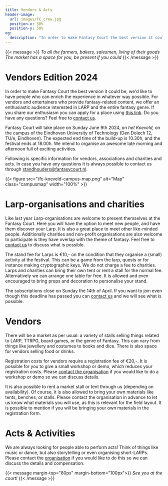 ```yaml
---
title: Vendors & Acts
header-image:
  url: images/FC_crew.jpg
  position-x: 50%
  position-y: 50%
og:
  description: "In order to make Fantasy Court the best version it could be, we are looking for people who can enrich the experience in their own way. Vendors, acts, workshops, demos, LARP associations, or anything else that fits!"
---
```


{{< message >}}
  _To all the farmers, bakers, salesmen, living of their goods_ \
  _The market has a space for you, be present if you could_
{{< /message >}}

# Vendors Edition 2024
In order to make Fantasy Court the best version it could be, we'd like to have people who can enrich the experience in whatever way possible. For vendors and entertainers who provide fantasy-related content, we offer an enthusiastic audience interested in LARP and the entire fantasy genre. If you share our enthusiasm you can apply for a place using [this link](https://forms.gle/Qfs6Y61rx4PJm4Mj8).  Do you have any questions? Feel free to [contact us](mailto:standhouders@fantasycourt.nl).


Fantasy Court will take place on Sunday June 9th 2024, on *het Koeveld,* on the campus of the Eindhoven University of Technology (Den Dolech 12, TU/e, Eindhoven). The expected end time of the build-up is 10.30h, and the festival ends at 18.00h. We intend to organise an awesome late morning and afternoon full of exciting activities.

Following is specific information for vendors, associations and charities and acts. In case you have any questions it is always possible to contact us through [standhouders@fantasycourt.nl](mailto:standhouders@fantasycourt.nl).

{{< figure src="/fc-koeveld-campus-map.png" alt="Map" class="campusmap" width="100%" >}}



# Larp-organisations and charities
Like last year Larp-organisations are welcome to present themselves at the Fantasy Court. Here you will have the option to meet new people, and have them discover your Larp. It is also a great place to meet other like-minded people. Additionally charities and non-profit organisations are also welcome to participate is they have overlap with the theme of fantasy. Feel free to  [contact us](mailto:standhouders@fantasycourt.nl) to discuss what is possible.

The stand fee for Larps is  €10,- on the condition that they organise a (small) activity at the festival. This can be a game from the larp, quests or for instance making cryptographic keys. We do not charge a fee to charities. Larps and charities can bring their own tent or rent a stall for the normal fee. Alternatively we can arrange one table for free. It is allowed and even encouraged to bring props and decoration to personalise your stand.

The subscriptions close on Sunday the 14th of April. If you want to join even though this deadline has passed you can [contact us](mailto:standhouders@fantasycourt.nl) and we will see what is possible.


# Vendors
There will be a market as per usual: a variety of stalls selling things related to LARP, TTRPG, board games, or the genre of Fantasy. This can vary from things like jewellery and costumes to books and dice. There is also space for vendors selling food or drinks.

Registration costs for vendors require a registration fee of €20,-. It is possible for you to give a small workshop or demo, which reduces your registration costs. Please [contact the organisation](mailto:organisatie@fantasycourt.nl?subject=Workshop%20Fantasy%20Court%202024) if you would like to do a workshop or demo so we can discuss details.

It is also possible to rent a market stall or tent through us (depending on availability). Of course, it is also allowed to bring your own materials like tents, benches, or stalls. Please contact the organisation in advance to let us know what materials you will use, as this is relevant for the field layout. It is possible to mention if you will be bringing your own materials in the registration form.

# Acts & Activities
We are always looking for people able to perform acts! Think of things like music or dance, but also storytelling or even organising short-LARPs. Please contact the [organisation](mailto:optredens@fantasycourt.nl?subject=Optreden%20Fantasy%20Court%202024) if you would like to do this so we can discuss the details and compensation.

{{< message margin-top="80px" margin-bottom="100px">}}
_See you at the court!_
{{< /message >}}
